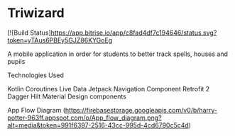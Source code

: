 # Triwizard

[![Build Status]https://app.bitrise.io/app/c8fad4df7c194646/status.svg?token=yTAus6PBEy5GJZ86KYGoEg

A mobile application in order for students to better track spells, houses and pupils

Technologies Used

Kotlin
Coroutines
Live Data
Jetpack Navigation Component
Retrofit 2
Dagger Hilt
Material Design components

App Flow Diagram
(https://firebasestorage.googleapis.com/v0/b/harry-potter-963ff.appspot.com/o/App_flow_diagram.png?alt=media&token=991f6397-2516-43cc-995d-4cd6790c5c4d)



